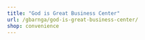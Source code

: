 ```yaml
---
title: "God is Great Business Center"
url: /gbarnga/god-is-great-business-center/
shop: convenience
---
```

